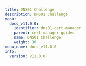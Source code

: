 ```yaml
---
title: DNS01 Challenge
description: DNS01 Challenge
menu:
  docs_v11.0.0:
    identifier: dns01-cert-manager
    parent: cert-manager-guides
    name: DNS01 Challenge
    weight: 30
menu_name: docs_v11.0.0
info:
  version: v11.0.0
---
```



